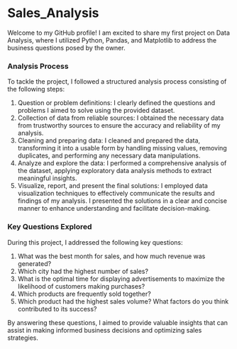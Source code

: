 # Sales_Analysis
Welcome to my GitHub profile! I am excited to share my first project on Data Analysis, where I utilized Python, Pandas, and Matplotlib to address the business questions posed by the owner.

### Analysis Process
To tackle the project, I followed a structured analysis process consisting of the following steps:

1. Question or problem definitions: I clearly defined the questions and problems I aimed to solve using the provided dataset.
2. Collection of data from reliable sources: I obtained the necessary data from trustworthy sources to ensure the accuracy and reliability of my analysis.
3. Cleaning and preparing data: I cleaned and prepared the data, transforming it into a usable form by handling missing values, removing duplicates, and performing 
any necessary data manipulations.
4. Analyze and explore the data: I performed a comprehensive analysis of the dataset, applying exploratory data analysis methods to extract meaningful insights.
5. Visualize, report, and present the final solutions: I employed data visualization techniques to effectively communicate the results and findings of my analysis. I presented the solutions in a clear and concise manner to enhance understanding and facilitate decision-making.

### Key Questions Explored
During this project, I addressed the following key questions:

1. What was the best month for sales, and how much revenue was generated?
2. Which city had the highest number of sales?
3. What is the optimal time for displaying advertisements to maximize the likelihood of customers making purchases?
4. Which products are frequently sold together?
5. Which product had the highest sales volume? What factors do you think contributed to its success?

By answering these questions, I aimed to provide valuable insights that can assist in making informed business decisions and optimizing sales strategies.


